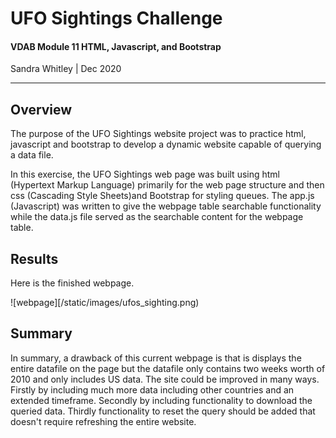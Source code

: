 # UFO Sightings Challenge
#### VDAB Module 11 HTML, Javascript, and Bootstrap
Sandra Whitley | Dec 2020
**************************************************

## Overview 
The purpose of the UFO Sightings website project was to practice html, javascript and bootstrap to develop a dynamic website capable of querying a data file. 

In this exercise, the UFO Sightings web page was built using html (Hypertext Markup Language) primarily for the web page structure and then css (Cascading Style Sheets)and Bootstrap for styling queues. The app.js (Javascript) was written to give the webpage table searchable functionality while the data.js file served as the searchable content for the webpage table.

## Results
Here is the finished webpage.

![webpage][/static/images/ufos_sighting.png)


## Summary
In summary, a drawback of this current webpage is that is displays the entire datafile on the page but the datafile only contains two weeks worth of 2010 and only includes US data.
The site could be improved in many ways. Firstly by including much more data including other countries and an extended timeframe. Secondly by including functionality to download the queried data. Thirdly functionality to reset the query should be added that doesn't require refreshing the entire website.


